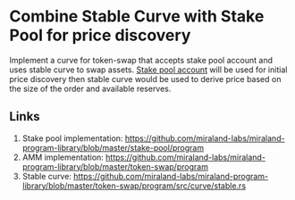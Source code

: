 # Combine Stable Curve with Stake Pool for price discovery

Implement a curve for token-swap that accepts stake pool account and uses stable curve to swap assets.
[Stake pool account](https://github.com/miraland-labs/miraland-program-library/blob/master/stake-pool/program/src/state.rs#L17) will be used for initial price discovery then stable curve would be used to derive price based on the size of the order and available reserves.

## Links

1. Stake pool implementation: https://github.com/miraland-labs/miraland-program-library/blob/master/stake-pool/program
2. AMM implementation: https://github.com/miraland-labs/miraland-program-library/blob/master/token-swap/program
3. Stable curve: https://github.com/miraland-labs/miraland-program-library/blob/master/token-swap/program/src/curve/stable.rs
